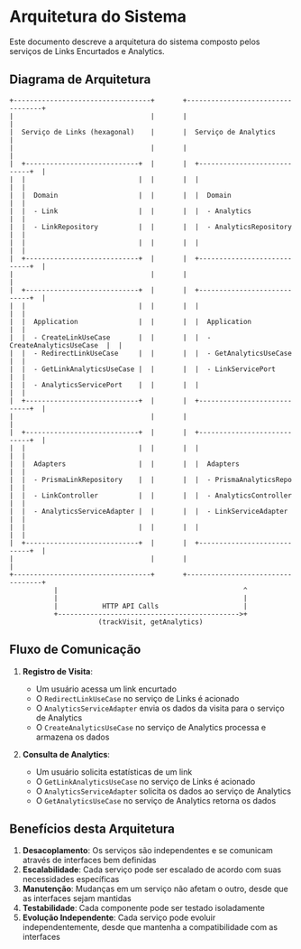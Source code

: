 # Arquitetura do Sistema

Este documento descreve a arquitetura do sistema composto pelos serviços de Links Encurtados e Analytics.

## Diagrama de Arquitetura

```
+----------------------------------+       +----------------------------------+
|                                  |       |                                  |
|  Serviço de Links (hexagonal)    |       |  Serviço de Analytics           |
|                                  |       |                                  |
|  +----------------------------+  |       |  +----------------------------+  |
|  |                            |  |       |  |                            |  |
|  |  Domain                    |  |       |  |  Domain                    |  |
|  |  - Link                    |  |       |  |  - Analytics               |  |
|  |  - LinkRepository          |  |       |  |  - AnalyticsRepository     |  |
|  |                            |  |       |  |                            |  |
|  +----------------------------+  |       |  +----------------------------+  |
|                                  |       |                                  |
|  +----------------------------+  |       |  +----------------------------+  |
|  |                            |  |       |  |                            |  |
|  |  Application               |  |       |  |  Application               |  |
|  |  - CreateLinkUseCase       |  |       |  |  - CreateAnalyticsUseCase  |  |
|  |  - RedirectLinkUseCase     |  |       |  |  - GetAnalyticsUseCase     |  |
|  |  - GetLinkAnalyticsUseCase |  |       |  |  - LinkServicePort         |  |
|  |  - AnalyticsServicePort    |  |       |  |                            |  |
|  +----------------------------+  |       |  +----------------------------+  |
|                                  |       |                                  |
|  +----------------------------+  |       |  +----------------------------+  |
|  |                            |  |       |  |                            |  |
|  |  Adapters                  |  |       |  |  Adapters                  |  |
|  |  - PrismaLinkRepository    |  |       |  |  - PrismaAnalyticsRepo     |  |
|  |  - LinkController          |  |       |  |  - AnalyticsController     |  |
|  |  - AnalyticsServiceAdapter |  |       |  |  - LinkServiceAdapter      |  |
|  |                            |  |       |  |                            |  |
|  +----------------------------+  |       |  +----------------------------+  |
|                                  |       |                                  |
+----------------------------------+       +----------------------------------+
           |                                              ^
           |                                              |
           |           HTTP API Calls                     |
           +--------------------------------------------->+
                      (trackVisit, getAnalytics)
```

## Fluxo de Comunicação

1. **Registro de Visita**:

   - Um usuário acessa um link encurtado
   - O `RedirectLinkUseCase` no serviço de Links é acionado
   - O `AnalyticsServiceAdapter` envia os dados da visita para o serviço de Analytics
   - O `CreateAnalyticsUseCase` no serviço de Analytics processa e armazena os dados

2. **Consulta de Analytics**:
   - Um usuário solicita estatísticas de um link
   - O `GetLinkAnalyticsUseCase` no serviço de Links é acionado
   - O `AnalyticsServiceAdapter` solicita os dados ao serviço de Analytics
   - O `GetAnalyticsUseCase` no serviço de Analytics retorna os dados

## Benefícios desta Arquitetura

1. **Desacoplamento**: Os serviços são independentes e se comunicam através de interfaces bem definidas
2. **Escalabilidade**: Cada serviço pode ser escalado de acordo com suas necessidades específicas
3. **Manutenção**: Mudanças em um serviço não afetam o outro, desde que as interfaces sejam mantidas
4. **Testabilidade**: Cada componente pode ser testado isoladamente
5. **Evolução Independente**: Cada serviço pode evoluir independentemente, desde que mantenha a compatibilidade com as interfaces
